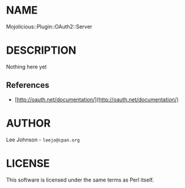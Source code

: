 # NAME

Mojolicious::Plugin::OAuth2::Server

# DESCRIPTION

Nothing here yet

## References

- [http://oauth.net/documentation/](http://oauth.net/documentation/)

# AUTHOR

Lee Johnson - `leejo@cpan.org`

# LICENSE

This software is licensed under the same terms as Perl itself.
